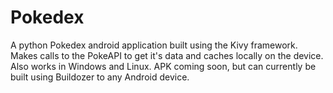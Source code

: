 # Pokedex
A python Pokedex android application built using the Kivy framework. Makes calls to the PokeAPI to get it's data and caches locally on the device. Also works in Windows and Linux. APK coming soon, but can currently be built using Buildozer to any Android device. 
